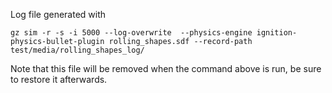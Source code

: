 Log file generated with


`gz sim -r -s -i 5000 --log-overwrite  --physics-engine ignition-physics-bullet-plugin rolling_shapes.sdf --record-path test/media/rolling_shapes_log/`

Note that this file will be removed when the command above is run,
be sure to restore it afterwards.
